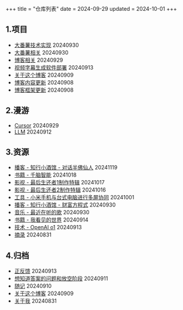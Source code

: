 +++
title = "仓库列表"
date = 2024-09-29
updated = 2024-10-01
+++

## 1.项目
- [大番薯技术实现](/project/07-sweetpatato-tech/)     20240930
- [大番薯相关](/project/06-sweetpatato/)     20240930
- [博客相关](/project/05-zola-blog/)     20240929
- [视频字幕生成软件部署](/project/04-develop-note-video-sub)      20240913
- [关于这个博客](/project/03-about-this-blog)        20240909
- [博客内容更新](/project/02-blog-content-update/)           20240908
- [博客框架更新](/project/01-blog-func-update/)          20240908

## 2.漫游
- [Cursor](/wandering/02-cursor/)     20240929
- [LLM](/wandering/01-llm/)     20240912

## 3.资源
- [播客 - 知行小酒馆 - 对话半佛仙人](/resource/10-podcast-zhixingxiaojiuguan-2/)    20241119
- [书籍 - 千脑智能](/resource/09-book-a-thousand-brains/)    20241018
- [影视 - 最后生还者1制作特辑](/resource/08-film-grounded-making-the-last-of-us/)    20241017
- [影视 - 最后生还者2制作特辑](/resource/07-film-grounded2-making-the-last-of-us-part-2/)    20241016
- [工具 - 小米手机与台式电脑进行多屏协同](/resource/06-tech-mi13-windows-control)   20241001
- [播客 - 知行小酒馆 - 财富方程式](/resource/05-podcast-zhixingxiaojiuguan-1)   20240930
- [音乐 - 最近在听的歌](/resource/04-music-listening-recently/)    20240930
- [书籍 - 我看见的世界](/resource/03-book-the-world-i-see/)    20240914
- [技术 - OpenAI o1](/resource/02-openaio1)        20240913
- [摘录](/resource/01-excerpt/)          20240831

## 4.归档
- [正反馈](/archives/04-goodthings)     20240913
- [想知道答案的问题和放空阶段](/archives/03-question-and-gaptime)        20240911
- [随记](/archives/02-thought/)          20240910
- [关于这个博客](/project/03-about-this-blog)        20240909
- [关于我](/archives/01-aboutme/)          20240831


